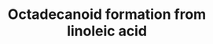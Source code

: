 ---
annotations:
- id: PW:0000959
  parent: signaling pathway
  type: Pathway Ontology
  value: lipid signaling pathway
- id: PW:0000010
  parent: classic metabolic pathway
  type: Pathway Ontology
  value: lipid metabolic pathway
- id: PW:0000523
  parent: classic metabolic pathway
  type: Pathway Ontology
  value: linoleic acid metabolic pathway
authors:
- Conroy lipids
- AlexanderPico
- Eweitz
citedin:
- link: 10.1016/j.plipres.2024.101276
  title: 'Oxylipin profiling for clinical research: Current status and future perspectives
    (2024)'
communities:
- Lipids
description: The main enzymatic processes involved in the formation of 18-carbon fatty
  acids from linoleic acid.
last-edited: 2024-07-22
ndex: null
organisms:
- Homo sapiens
redirect_from:
- /index.php/Pathway:WP5324
- /instance/WP5324
- /instance/WP5324_r134468
revision: r134468
schema-jsonld:
- '@context': https://schema.org/
  '@id': https://wikipathways.github.io/pathways/WP5324.html
  '@type': Dataset
  creator:
    '@type': Organization
    name: WikiPathways
  description: The main enzymatic processes involved in the formation of 18-carbon
    fatty acids from linoleic acid.
  keywords:
  - 10(E),12(Z)-ODE
  - 10(E)-OME
  - 10-HODA
  - 10-KODA
  - 11(E)-10-HOME
  - 11(E)-10-KOME
  - 11(R)-HODE
  - 11(S)-HODE
  - 11-OH-9(10)-EpOME
  - 11-Oxo-9(10)-EpOME
  - 11-oxo-12(13)-EpOME
  - 11OH-12,13-EpOME
  - 12(13)-EpOME
  - 12(Z)-10-HOME
  - 12(Z)-10-KOME
  - 12,13-DiHOME
  - 13(R)-HODE
  - 13(S)-HODE
  - 13(S)-HpODE
  - 13-HODE(both forms)
  - 13-KODE
  - 13-OH-9(10)-EpOME
  - 13-oxo-9(10)EpOME
  - 16-HODE
  - 17-HODE
  - 18-HODE
  - 9(10)-EpOME
  - 9(E),11(E)-ODEMangold's acid
  - 9(R)-HODE
  - 9(R)-HpODE
  - 9(S)-HODE
  - 9(Z)-11(E)-ODERumenic Acid
  - 9(Z)-OMEOleic Acid
  - 9,10,13-TriHOME8 isomers
  - 9,10-DiHOME
  - 9,10-epoxy-13-hydroxy-11-octadecenoic acid
  - 9,12,13-TRiHomes8 isomers
  - 9-HODE(both forms)
  - 9-KODE
  - 9-oxo-12(13)EpOME
  - 9OH-12,13-EpOME
  - ALOX12B
  - ALOX15
  - ALOXE3
  - CLA-HY
  - CYP1A2
  - CYP2C19
  - CYP2C8
  - CYP2C9
  - CYP3A4
  - CYP4A11
  - EPHX3
  - GPX4
  - Linoleic acid
  - PGTS1
  - PGTS2
  license: CC0
  name: Octadecanoid formation from linoleic acid
seo: CreativeWork
title: Octadecanoid formation from linoleic acid
wpid: WP5324
---